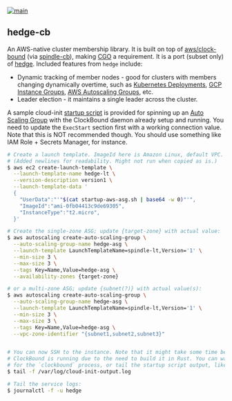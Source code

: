 [![main](https://github.com/flowerinthenight/hedge-cb/actions/workflows/main.yml/badge.svg)](https://github.com/flowerinthenight/hedge-cb/actions/workflows/main.yml)

## hedge-cb

An AWS-native cluster membership library. It is built on top of [aws/clock-bound](https://github.com/aws/clock-bound) (via [spindle-cb](https://github.com/flowerinthenight/spindle-cb)), making [CGO](https://pkg.go.dev/cmd/cgo) a requirement. It is a port (subset only) of [hedge](https://github.com/flowerinthenight/hedge). Included features from `hedge` include:

* Dynamic tracking of member nodes - good for clusters with members changing dynamically overtime, such as [Kubernetes Deployments](https://kubernetes.io/docs/concepts/workloads/controllers/deployment/), [GCP Instance Groups](https://cloud.google.com/compute/docs/instance-groups), [AWS Autoscaling Groups](https://docs.aws.amazon.com/autoscaling/ec2/userguide/auto-scaling-groups.html), etc.
* Leader election - it maintains a single leader across the cluster.

A sample cloud-init [startup script](./startup-aws-asg.sh) is provided for spinning up an [Auto Scaling Group](https://docs.aws.amazon.com/autoscaling/ec2/userguide/auto-scaling-groups.html) with the ClockBound daemon already setup and running. You need to update the `ExecStart` section first with a working connection value. Note that this is NOT recommended though. You should use something like IAM Role + Secrets Manager, for instance.

```sh
# Create a launch template. ImageId here is Amazon Linux, default VPC.
# (Added newlines for readability. Might not run when copied as is.)
$ aws ec2 create-launch-template \
  --launch-template-name hedge-lt \
  --version-description version1 \
  --launch-template-data '
  {
    "UserData":"'"$(cat startup-aws-asg.sh | base64 -w 0)"'",
    "ImageId":"ami-0fb04413c9de69305",
    "InstanceType":"t2.micro",
  }'

# Create the single-zone ASG; update {target-zone} with actual value:
$ aws autoscaling create-auto-scaling-group \
  --auto-scaling-group-name hedge-asg \
  --launch-template LaunchTemplateName=spindle-lt,Version='1' \
  --min-size 3 \
  --max-size 3 \
  --tags Key=Name,Value=hedge-asg \
  --availability-zones {target-zone}

# or a multi-zone ASG; update {subnet(?)} with actual value(s):
$ aws autoscaling create-auto-scaling-group \
  --auto-scaling-group-name hedge-asg \
  --launch-template LaunchTemplateName=spindle-lt,Version='1' \
  --min-size 3 \
  --max-size 3 \
  --tags Key=Name,Value=hedge-asg \
  --vpc-zone-identifier "{subnet1,subnet2,subnet3}"


# You can now SSH to the instance. Note that it might take some time before
# ClockBound is running due to the need to build it in Rust. You can wait
# for the `clockbound` process, or tail the startup script output, like so:
$ tail -f /var/log/cloud-init-output.log

# Tail the service logs:
$ journalctl -f -u hedge
```
